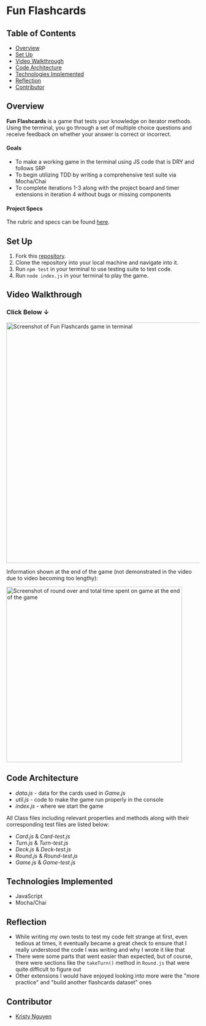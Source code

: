 # Fun Flashcards

## Table of Contents
- [Overview](#overview)
- [Set Up](#set-up)
- [Video Walkthrough](#video-walkthrough)
- [Code Architecture](#code-architecture)
- [Technologies Implemented](#technologies-implemented)
- [Reflection](#reflection)
- [Contributor](#contributor)

## Overview
**Fun Flashcards** is a game that tests your knowledge on iterator methods. Using the terminal, you go through a set of multiple choice questions and receive feedback on whether your answer is correct or incorrect.

#### Goals
- To make a working game in the terminal using JS code that is DRY and follows SRP
- To begin utilizing TDD by writing a comprehensive test suite via Mocha/Chai
- To complete iterations 1-3 along with the project board and timer extensions in iteration 4 without bugs or missing components

#### Project Specs
The rubric and specs can be found [here](https://frontend.turing.edu/projects/flash-cards.html).

## Set Up
1. Fork this [repository](https://github.com/kpn678/fun-flashcards.git).
2. Clone the repository into your local machine and navigate into it.
3. Run `npm test` in your terminal to use testing suite to test code.
4. Run `node index.js` in your terminal to play the game.

## Video Walkthrough

### Click Below ↓
[<img width="628" alt="Screenshot of Fun Flashcards game in terminal" src="https://user-images.githubusercontent.com/99382481/168177911-b0f5886b-9bae-4f62-8bb5-3b86ff64a968.png">](https://drive.google.com/file/d/1yUonhPKlqptZt9JUH_v7gt8H12K9fS1G/view?usp=sharing)

Information shown at the end of the game (not demonstrated in the video due to video becoming too lengthy):

<img width="458" alt="Screenshot of round over and total time spent on game at the end of the game" src="https://user-images.githubusercontent.com/99382481/168178165-3fe9677c-188a-4340-92a6-79c4ec7c485f.png">

## Code Architecture
- *data.js* - data for the cards used in *Game.js*
- *util.js* - code to make the game run properly in the console
- *index.js* - where we start the game

All Class files including relevant properties and methods along with their corresponding test files are listed below:
- *Card.js* & *Card-test.js*
- *Turn.js* & *Turn-test.js*
- *Deck.js* & *Deck-test.js*
- *Round.js* & *Round-test.js*
- *Game.js* & *Game-test.js*

## Technologies Implemented
- JavaScript
- Mocha/Chai

## Reflection
- While writing my own tests to test my code felt strange at first, even tedious at times, it eventually became a great check to ensure that I really understood the code I was writing and why I wrote it like that
- There were some parts that went easier than expected, but of course, there were sections like the `takeTurn()` method in `Round.js` that were quite difficult to figure out
- Other extensions I would have enjoyed looking into more were the "more practice" and "build another flashcards dataset" ones

## Contributor
- [Kristy Nguyen](https://github.com/kpn678)
